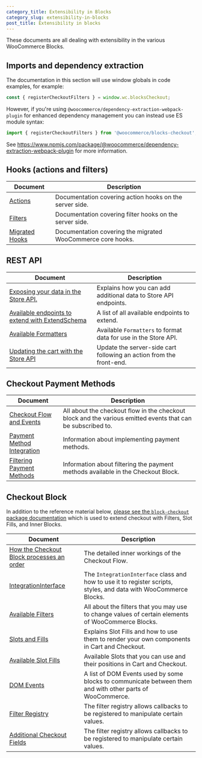 ```yaml
---
category_title: Extensibility in Blocks
category_slug: extensibility-in-blocks
post_title: Extensibility in blocks
---
```


These documents are all dealing with extensibility in the various WooCommerce Blocks.

## Imports and dependency extraction

The documentation in this section will use window globals in code examples, for example:

```js
const { registerCheckoutFilters } = window.wc.blocksCheckout;
```

However, if you're using `@woocommerce/dependency-extraction-webpack-plugin` for enhanced dependency management you can instead use ES module syntax:

```js
import { registerCheckoutFilters } from '@woocommerce/blocks-checkout';
```

See <https://www.npmjs.com/package/@woocommerce/dependency-extraction-webpack-plugin> for more information.

## Hooks (actions and filters)

| Document                                                                                                                                               | Description                                                 |
| ------------------------------------------------------------------------------------------------------------------------------------------------------ | ----------------------------------------------------------- |
| [Actions](https://github.com/woocommerce/woocommerce/blob/trunk/plugins/woocommerce-blocks/docs/third-party-developers/extensibility/hooks/actions.md) | Documentation covering action hooks on the server side.     |
| [Filters](https://github.com/woocommerce/woocommerce/blob/trunk/plugins/woocommerce-blocks/docs/third-party-developers/extensibility/hooks/filters.md) | Documentation covering filter hooks on the server side.     |
| [Migrated Hooks](https://developer.woocommerce.com/docs/cart-and-checkout-legacy-hooks/)                                                               | Documentation covering the migrated WooCommerce core hooks. |

## REST API

| Document                                                                                                                                                                                                                | Description                                                         |
| ----------------------------------------------------------------------------------------------------------------------------------------------------------------------------------------------------------------------- | ------------------------------------------------------------------- |
| [Exposing your data in the Store API.](https://github.com/woocommerce/woocommerce/blob/trunk/plugins/woocommerce-blocks/docs/third-party-developers/extensibility/rest-api/extend-rest-api-add-data.md)                 | Explains how you can add additional data to Store API endpoints.    |
| [Available endpoints to extend with ExtendSchema](https://github.com/woocommerce/woocommerce/blob/trunk/plugins/woocommerce-blocks/docs/third-party-developers/extensibility/rest-api/available-endpoints-to-extend.md) | A list of all available endpoints to extend.                        |
| [Available Formatters](https://github.com/woocommerce/woocommerce/blob/trunk/plugins/woocommerce-blocks/docs/third-party-developers/extensibility/rest-api/extend-rest-api-formatters.md)                               | Available `Formatters` to format data for use in the Store API.     |
| [Updating the cart with the Store API](https://github.com/woocommerce/woocommerce/blob/trunk/plugins/woocommerce-blocks/docs/third-party-developers/extensibility/rest-api/extend-rest-api-update-cart.md)              | Update the server-side cart following an action from the front-end. |

## Checkout Payment Methods

| Document                                                                                                                                  | Description                                                                                                 |
| ----------------------------------------------------------------------------------------------------------------------------------------- | ----------------------------------------------------------------------------------------------------------- |
| [Checkout Flow and Events](https://developer.woocommerce.com/docs/cart-and-checkout-checkout-flow-and-events/)                            | All about the checkout flow in the checkout block and the various emitted events that can be subscribed to. |
| [Payment Method Integration](https://developer.woocommerce.com/docs/cart-and-checkout-payment-method-integration-for-the-checkout-block/) | Information about implementing payment methods.                                                             |
| [Filtering Payment Methods](https://developer.woocommerce.com/docs/cart-and-checkout-filtering-payment-methods-in-the-checkout-block/)    | Information about filtering the payment methods available in the Checkout Block.                            |

## Checkout Block

In addition to the reference material below, [please see the `block-checkout` package documentation](https://github.com/woocommerce/woocommerce/blob/trunk/plugins/woocommerce-blocks/packages/checkout/README.md) which is used to extend checkout with Filters, Slot Fills, and Inner Blocks.

| Document                                                                                                                                         | Description                                                                                                       |
| ------------------------------------------------------------------------------------------------------------------------------------------------ | ----------------------------------------------------------------------------------------------------------------- |
| [How the Checkout Block processes an order](https://developer.woocommerce.com/docs/cart-and-checkout-how-the-checkout-block-processes-an-order/) | The detailed inner workings of the Checkout Flow.                                                                 |
| [IntegrationInterface](https://developer.woocommerce.com/docs/cart-and-checkout-handling-scripts-styles-and-data/)                               | The `IntegrationInterface` class and how to use it to register scripts, styles, and data with WooCommerce Blocks. |
| [Available Filters](https://developer.woocommerce.com/docs/category/cart-and-checkout-blocks/available-filters/)                                 | All about the filters that you may use to change values of certain elements of WooCommerce Blocks.                |
| [Slots and Fills](https://developer.woocommerce.com/docs/cart-and-checkout-slot-and-fill/)                                                       | Explains Slot Fills and how to use them to render your own components in Cart and Checkout.                       |
| [Available Slot Fills](https://developer.woocommerce.com/docs/cart-and-checkout-available-slots/)                                                | Available Slots that you can use and their positions in Cart and Checkout.                                        |
| [DOM Events](https://developer.woocommerce.com/docs/cart-and-checkout-dom-events/)                                                               | A list of DOM Events used by some blocks to communicate between them and with other parts of WooCommerce.         |
| [Filter Registry](https://github.com/woocommerce/woocommerce/blob/trunk/plugins/woocommerce-blocks/packages/checkout/filter-registry/README.md)  | The filter registry allows callbacks to be registered to manipulate certain values.                               |
| [Additional Checkout Fields](https://developer.woocommerce.com/docs/cart-and-checkout-additional-checkout-fields/)                               | The filter registry allows callbacks to be registered to manipulate certain values.                               |
